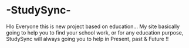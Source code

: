 # -StudySync-
Hlo Everyone this is new project based on education... My site basically going to help you to find your school work, or for any education purpose, StudySync will always going you to help in Present, past &amp; Future !!
